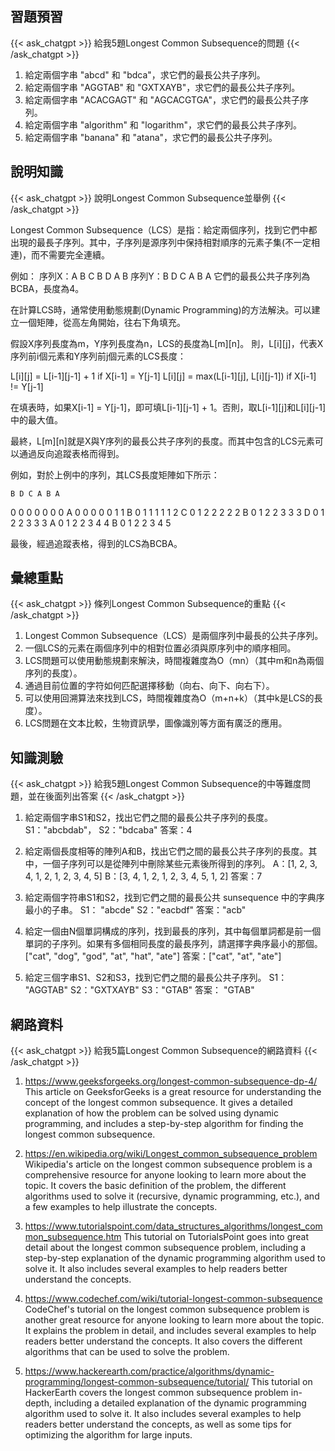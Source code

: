 ## 習題預習
{{< ask_chatgpt >}}
給我5題Longest Common Subsequence的問題
{{< /ask_chatgpt >}}



1. 給定兩個字串 "abcd" 和 "bdca"，求它們的最長公共子序列。
2. 給定兩個字串 "AGGTAB" 和 "GXTXAYB"，求它們的最長公共子序列。
3. 給定兩個字串 "ACACGAGT" 和 "AGCACGTGA"，求它們的最長公共子序列。
4. 給定兩個字串 "algorithm" 和 "logarithm"，求它們的最長公共子序列。
5. 給定兩個字串 "banana" 和 "atana"，求它們的最長公共子序列。   

## 說明知識
{{< ask_chatgpt >}}
說明Longest Common Subsequence並舉例
{{< /ask_chatgpt >}}



Longest Common Subsequence（LCS）是指：給定兩個序列，找到它們中都出現的最長子序列。其中，子序列是源序列中保持相對順序的元素子集(不一定相連)，而不需要完全連續。

例如：
序列X：A B C B D A B
序列Y：B D C A B A
它們的最長公共子序列為BCBA，長度為4。

在計算LCS時，通常使用動態規劃(Dynamic Programming)的方法解決。可以建立一個矩陣，從高左角開始，往右下角填充。

假設X序列長度為m，Y序列長度為n，LCS的長度為L[m][n]。
則，L[i][j]，代表X序列前i個元素和Y序列前j個元素的LCS長度：

L[i][j] = L[i-1][j-1] + 1 if X[i-1] = Y[j-1]
L[i][j] = max(L[i-1][j], L[i][j-1]) if X[i-1] != Y[j-1]

在填表時，如果X[i-1] = Y[j-1]，即可填L[i-1][j-1] + 1。否則，取L[i-1][j]和L[i][j-1]中的最大值。

最終，L[m][n]就是X與Y序列的最長公共子序列的長度。而其中包含的LCS元素可以通過反向追蹤表格而得到。

例如，對於上例中的序列，其LCS長度矩陣如下所示：

    B D C A B A
  0 0 0 0 0 0 0
A 0 0 0 0 0 1 1
B 0 1 1 1 1 1 2
C 0 1 2 2 2 2 2
B 0 1 2 2 3 3 3
D 0 1 2 2 3 3 3
A 0 1 2 2 3 4 4
B 0 1 2 2 3 4 5

最後，經過追蹤表格，得到的LCS為BCBA。   

## 彙總重點
{{< ask_chatgpt >}}
條列Longest Common Subsequence的重點
{{< /ask_chatgpt >}}



1. Longest Common Subsequence（LCS）是兩個序列中最長的公共子序列。
2. 一個LCS的元素在兩個序列中的相對位置必須與原序列中的順序相同。
3. LCS問題可以使用動態規劃來解決，時間複雜度為O（mn）（其中m和n為兩個序列的長度）。
4. 通過目前位置的字符如何匹配選擇移動（向右、向下、向右下）。
5. 可以使用回溯算法來找到LCS，時間複雜度為O（m+n+k）（其中k是LCS的長度）。
6. LCS問題在文本比較，生物資訊學，圖像識別等方面有廣泛的應用。   

## 知識測驗
{{< ask_chatgpt >}}
給我5題Longest Common Subsequence的中等難度問題，並在後面列出答案
{{< /ask_chatgpt >}}



1. 給定兩個字串S1和S2，找出它們之間的最長公共子序列的長度。
S1："abcbdab"，
S2："bdcaba"
答案：4

2. 給定兩個長度相等的陣列A和B，找出它們之間的最長公共子序列的長度。其中，一個子序列可以是從陣列中刪除某些元素後所得到的序列。
A：[1, 2, 3, 4, 1, 2, 1, 2, 3, 4, 5]
B：[3, 4, 1, 2, 1, 2, 3, 4, 5, 1, 2]
答案：7

3. 給定兩個字符串S1和S2，找到它們之間的最長公共 sunsequence 中的字典序最小的子串。
S1： "abcde"
S2："eacbdf"
答案："acb"

4. 給定一個由N個單詞構成的序列，找到最長的序列，其中每個單詞都是前一個單詞的子序列。如果有多個相同長度的最長序列，請選擇字典序最小的那個。
["cat", "dog", "god", "at", "hat", "ate"]
答案：["cat", "at", "ate"]

5. 給定三個字串S1、S2和S3，找到它們之間的最長公共子序列。
S1： "AGGTAB"
S2："GXTXAYB"
S3："GTAB"
答案： "GTAB"   

## 網路資料
{{< ask_chatgpt >}}
給我5篇Longest Common Subsequence的網路資料
{{< /ask_chatgpt >}}



1. https://www.geeksforgeeks.org/longest-common-subsequence-dp-4/
This article on GeeksforGeeks is a great resource for understanding the concept of the longest common subsequence. It gives a detailed explanation of how the problem can be solved using dynamic programming, and includes a step-by-step algorithm for finding the longest common subsequence.

2. https://en.wikipedia.org/wiki/Longest_common_subsequence_problem
Wikipedia's article on the longest common subsequence problem is a comprehensive resource for anyone looking to learn more about the topic. It covers the basic definition of the problem, the different algorithms used to solve it (recursive, dynamic programming, etc.), and a few examples to help illustrate the concepts.

3. https://www.tutorialspoint.com/data_structures_algorithms/longest_common_subsequence.htm
This tutorial on TutorialsPoint goes into great detail about the longest common subsequence problem, including a step-by-step explanation of the dynamic programming algorithm used to solve it. It also includes several examples to help readers better understand the concepts.

4. https://www.codechef.com/wiki/tutorial-longest-common-subsequence
CodeChef's tutorial on the longest common subsequence problem is another great resource for anyone looking to learn more about the topic. It explains the problem in detail, and includes several examples to help readers better understand the concepts. It also covers the different algorithms that can be used to solve the problem.

5. https://www.hackerearth.com/practice/algorithms/dynamic-programming/longest-common-subsequence/tutorial/
This tutorial on HackerEarth covers the longest common subsequence problem in-depth, including a detailed explanation of the dynamic programming algorithm used to solve it. It also includes several examples to help readers better understand the concepts, as well as some tips for optimizing the algorithm for large inputs.   

